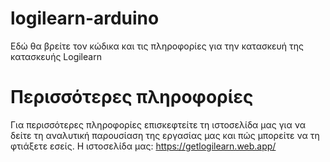 # logilearn-arduino
Εδώ θα βρείτε τον κώδικα και τις πληροφορίες για την κατασκευή της κατασκευής Logilearn

# Περισσότερες πληροφορίες
Για περισσότερες πληροφορίες επισκεφτείτε τη ιστοσελίδα μας για να δείτε τη αναλυτική παρουσίαση της εργασίας μας και πώς μπορείτε να τη φτιάξετε εσείς. Η ιστοσελίδα μας: https://getlogilearn.web.app/
